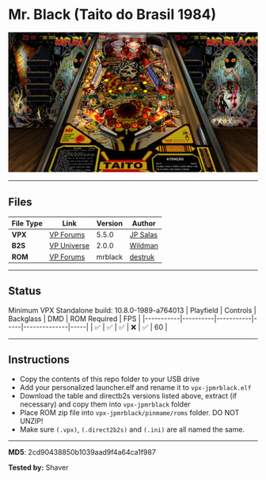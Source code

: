 # Mr. Black (Taito do Brasil 1984)

![Table Preview](../../images/vpx-jps-mrblack-preview.jpg)

---

## Files
| File Type | Link | Version | Author | 
|-----------|--------|----------|--------------|
| **VPX** | [VP Forums](https://www.vpforums.org/index.php?app=downloads&showfile=13202#) | 5.5.0 | [JP Salas](https://www.vpforums.org/index.php?showuser=277) |
| **B2S** | [VP Universe](https://vpuniverse.com/files/file/4987-mr-black-taito-1982/) | 2.0.0 | [Wildman](https://vpuniverse.com/profile/5-wildman/) |
| **ROM** | [VP Forums](https://www.vpforums.org/index.php?app=downloads&showfile=581) | mrblack | [destruk](https://www.vpforums.org/index.php?showuser=5) |

---

## Status 
Minimum VPX Standalone build: 10.8.0-1989-a764013
| Playfield | Controls | Backglass | DMD | ROM Required | FPS | 
|-----------|----------|-----------|-----|--------------|-----|
| :white_check_mark: | :white_check_mark: | :white_check_mark: | :x: | :white_check_mark: | 60 |

---

## Instructions

- Copy the contents of this repo folder to your USB drive
- Add your personalized launcher.elf and rename it to `vpx-jpmrblack.elf`
- Download the table and directb2s versions listed above, extract (if necessary) and copy them into `vpx-jpmrblack` folder
- Place ROM zip file into `vpx-jpmrblack/pinmame/roms` folder. DO NOT UNZIP!
- Make sure `(.vpx)`, `(.direct2b2s)` and `(.ini)` are all named the same.

---

**MD5**: 2cd90438850b1039aad9f4a64ca1f987

**Tested by:** Shaver
